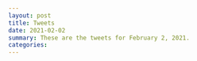 ```yaml
---
layout: post
title: Tweets
date: 2021-02-02
summary: These are the tweets for February 2, 2021.
categories:
---
```


